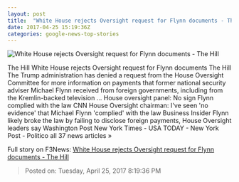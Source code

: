 ```yaml
---
layout: post
title:  "White House rejects Oversight request for Flynn documents - The Hill"
date: 2017-04-25 15:19:36Z
categories: google-news-top-stories
---
```


![White House rejects Oversight request for Flynn documents - The Hill](http://thehill.com/sites/default/files/blogs/trump.flynn_.jpg)

The Hill White House rejects Oversight request for Flynn documents The Hill The Trump administration has denied a request from the House Oversight Committee for more information on payments that former national security adviser Michael Flynn received from foreign governments, including from the Kremlin-backed television ... House oversight panel: No sign Flynn complied with the law CNN House Oversight chairman: I've seen 'no evidence' that Michael Flynn 'complied' with the law Business Insider Flynn likely broke the law by failing to disclose foreign payments, House Oversight leaders say Washington Post New York Times - USA TODAY - New York Post - Politico all 37 news articles »


Full story on F3News: [White House rejects Oversight request for Flynn documents - The Hill](http://www.f3nws.com/n/MGK2qE)

> Posted on: Tuesday, April 25, 2017 8:19:36 PM
